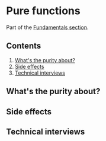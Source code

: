 # Pure functions #

Part of the [Fundamentals section](../../0.-Fundamentals/).

## Contents

1. [What's the purity about?](#whats-the-purity-about)
1. [Side effects](#side-effects)
1. [Technical interviews](#technical-interviews)

## What's the purity about?



## Side effects



## Technical interviews

```text

```